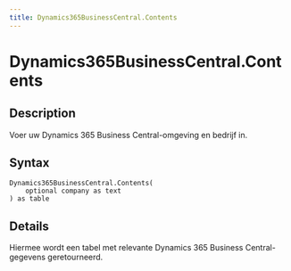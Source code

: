 ```yaml
---
title: Dynamics365BusinessCentral.Contents
---
```


# Dynamics365BusinessCentral.Contents


## Description

Voer uw Dynamics 365 Business Central-omgeving en bedrijf in.


## Syntax

```powerquery
Dynamics365BusinessCentral.Contents(
    optional company as text
) as table
```


## Details

Hiermee wordt een tabel met relevante Dynamics 365 Business Central-gegevens geretourneerd. 


